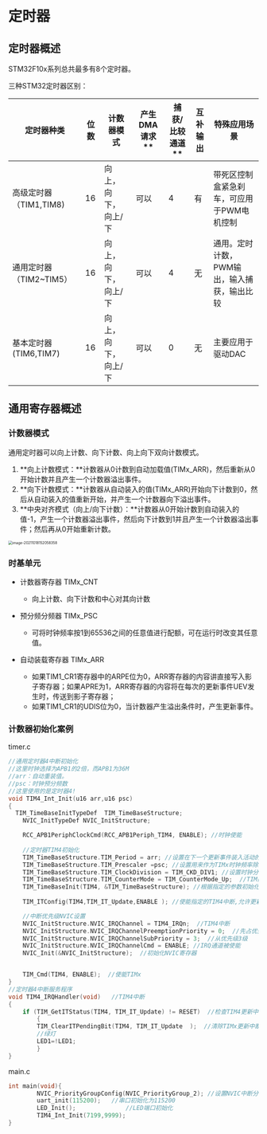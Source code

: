 # 定时器

## 定时器概述

STM32F10x系列总共最多有8个定时器。

三种STM32定时器区别：

| **定时器种类**          | **位数** | **计数器模式**      | 产生DMA请求** | 捕获/比较通道** | **互补输出** | **特殊应用场景**                            |
| ----------------------- | -------- | ------------------- | ------------- | --------------- | ------------ | ------------------------------------------- |
| 高级定时器（TIM1,TIM8)  | 16       | 向上，向下，向上/下 | 可以          | 4               | 有           | 带死区控制盒紧急刹车，可应用于PWM电机控制   |
| 通用定时器（TIM2~TIM5） | 16       | 向上，向下，向上/下 | 可以          | 4               | 无           | 通用。定时计数，PWM输出，输入捕获，输出比较 |
| 基本定时器(TIM6,TIM7)   | 16       | 向上，向下，向上/下 | 可以          | 0               | 无           | 主要应用于驱动DAC                           |

## 通用寄存器概述

### 计数器模式

通用定时器可以向上计数、向下计数、向上向下双向计数模式。

1. **向上计数模式：**计数器从0计数到自动加载值(TIMx_ARR)，然后重新从0开始计数并且产生一个计数器溢出事件。
2. **向下计数模式：**计数器从自动装入的值(TIMx_ARR)开始向下计数到0，然后从自动装入的值重新开始，并产生一个计数器向下溢出事件。
3. **中央对齐模式（向上/向下计数）：**计数器从0开始计数到自动装入的值-1，产生一个计数器溢出事件，然后向下计数到1并且产生一个计数器溢出事件；然后再从0开始重新计数。

<img src="https://md-1304276643.cos.ap-beijing.myqcloud.com//PicGo/image-20211018152058358.png" alt="image-20211018152058358" style="zoom:50%;" />

### 时基单元

- 计数器寄存器 TIMx_CNT
   - 向上计数、向下计数和中心对其向计数

- 预分频分频器 TIMx_PSC
  - 可将时钟频率按1到65536之间的任意值进行配额，可在运行时改变其任意值。
- 自动装载寄存器 TIMx_ARR
  - 如果TIM1_CR1寄存器中的ARPE位为0，ARR寄存器的内容讲直接写入影子寄存器；如果APRE为1，ARR寄存器的内容将在每次的更新事件UEV发生时，传送到影子寄存器；
  - 如果TIM1_CR1的UDIS位为0，当计数器产生溢出条件时，产生更新事件。

### 计数器初始化案例

timer.c

```c
//通用定时器4中断初始化
//这里时钟选择为APB1的2倍，而APB1为36M
//arr：自动重装值。
//psc：时钟预分频数
//这里使用的是定时器4!
void TIM4_Int_Init(u16 arr,u16 psc)
{
  TIM_TimeBaseInitTypeDef  TIM_TimeBaseStructure;
	NVIC_InitTypeDef NVIC_InitStructure;

	RCC_APB1PeriphClockCmd(RCC_APB1Periph_TIM4, ENABLE); //时钟使能
	
	//定时器TIM4初始化
	TIM_TimeBaseStructure.TIM_Period = arr; //设置在下一个更新事件装入活动的自动重装载寄存器周期的值	
	TIM_TimeBaseStructure.TIM_Prescaler =psc; //设置用来作为TIMx时钟频率除数的预分频值
	TIM_TimeBaseStructure.TIM_ClockDivision = TIM_CKD_DIV1; //设置时钟分割:TDTS = Tck_tim
	TIM_TimeBaseStructure.TIM_CounterMode = TIM_CounterMode_Up;  //TIM向上计数模式
	TIM_TimeBaseInit(TIM4, &TIM_TimeBaseStructure); //根据指定的参数初始化TIMx的时间基数单位
 
	TIM_ITConfig(TIM4,TIM_IT_Update,ENABLE ); //使能指定的TIM4中断,允许更新中断

	//中断优先级NVIC设置
	NVIC_InitStructure.NVIC_IRQChannel = TIM4_IRQn;  //TIM4中断
	NVIC_InitStructure.NVIC_IRQChannelPreemptionPriority = 0;  //先占优先级0级
	NVIC_InitStructure.NVIC_IRQChannelSubPriority = 3;  //从优先级3级
	NVIC_InitStructure.NVIC_IRQChannelCmd = ENABLE; //IRQ通道被使能
	NVIC_Init(&NVIC_InitStructure);  //初始化NVIC寄存器


	TIM_Cmd(TIM4, ENABLE);  //使能TIMx					 
}
//定时器4中断服务程序
void TIM4_IRQHandler(void)   //TIM4中断
{
	if (TIM_GetITStatus(TIM4, TIM_IT_Update) != RESET)  //检查TIM4更新中断发生与否
		{
		TIM_ClearITPendingBit(TIM4, TIM_IT_Update  );  //清除TIMx更新中断标志
		//绿灯
		LED1=!LED1;
		}
}
```

main.c

```c
int main(void){
		NVIC_PriorityGroupConfig(NVIC_PriorityGroup_2); //设置NVIC中断分组2:2位抢占优先级，2位响应优先级
		uart_init(115200);	 //串口初始化为115200
		LED_Init();			     //LED端口初始化
		TIM4_Int_Init(7199,9999);
}
```

